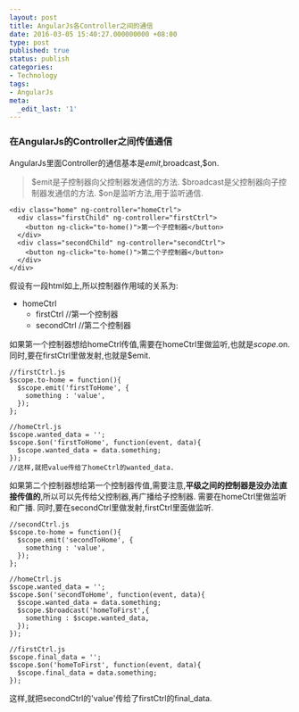 ```yaml
---
layout: post
title: AngularJs各Controller之间的通信
date: 2016-03-05 15:40:27.000000000 +08:00
type: post
published: true
status: publish
categories:
- Technology
tags:
- AngularJs
meta:
  _edit_last: '1'
---
```

### 在AngularJs的Controller之间传值通信
AngularJs里面Controller的通信基本是$emit,$broadcast,$on.

> $emit是子控制器向父控制器发通信的方法.
> $broadcast是父控制器向子控制器发通信的方法.
> $on是监听方法,用于监听通信.

```
<div class="home" ng-controller="homeCtrl">
  <div class="firstChild" ng-controller="firstCtrl">
    <button ng-click="to-home()">第一个子控制器</button>
  </div>
  <div class="secondChild" ng-controller="secondCtrl">
    <button ng-click="to-home()">第二个子控制器</button>
  </div>
</div>
```

<!--more-->

假设有一段html如上,所以控制器作用域的关系为:

* homeCtrl
    * firstCtrl  //第一个控制器
    * secondCtrl //第二个控制器

如果第一个控制器想给homeCtrl传值,需要在homeCtrl里做监听,也就是$scope.$on.
同时,要在firstCtrl里做发射,也就是$emit.

```
//firstCtrl.js
$scope.to-home = function(){
  $scope.emit('firstToHome', {
    something : 'value',
  });
};

//homeCtrl.js
$scope.wanted_data = '';
$scope.$on('firstToHome', function(event, data){
  $scope.wanted_data = data.something;
});
//这样,就把value传给了homeCtrl的wanted_data.
```

如果第二个控制器想给第一个控制器传值,需要注意,**平级之间的控制器是没办法直接传值的**,所以可以先传给父控制器,再广播给子控制器.
需要在homeCtrl里做监听和广播.
同时,要在secondCtrl里做发射,firstCtrl里面做监听.

```
//secondCtrl.js
$scope.to-home = function(){
  $scope.emit('secondToHome', {
    something : 'value',
  });
};

//homeCtrl.js
$scope.wanted_data = '';
$scope.$on('secondToHome', function(event, data){
  $scope.wanted_data = data.something;
  $scope.$broadcast('homeToFirst',{
    something : $scope.wanted_data,
  });
});

//firstCtrl.js
$scope.final_data = '';
$scope.$on('homeToFirst', function(event, data){
  $scope.final_data = data.something;
});

```
这样,就把secondCtrl的'value'传给了firstCtrl的final_data.
